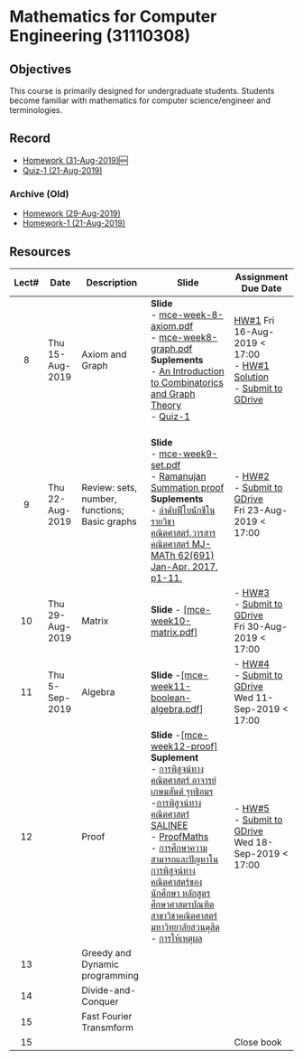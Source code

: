#  Mathematics for Computer Engineering (31110308)

## Objectives

This course is primarily designed for undergraduate students. Students become familiar with mathematics for computer science/engineer  and terminologies.

## Record
- [Homework (31-Aug-2019)](https://drive.google.com/open?id=12-mQXXspDdtazxvwXxtZpg3tg_EU6DIl):new:
- [Quiz-1 (21-Aug-2019)](https://drive.google.com/file/d/10stjNWI1B2uddyPDwXujDjTlwKtRUC1H/view?usp=sharing)
### Archive (Old)
- [Homework (29-Aug-2019)](https://drive.google.com/file/d/1QQuFnv0sFhsGVbN6FFiNBVZ4fIIbU32j/view?usp=sharing)
- [Homework-1 (21-Aug-2019)](https://drive.google.com/file/d/1heySHeoBxk8fE8prMimylZDzDDZw3liR/view?usp=sharing)


## Resources

| Lect# | Date | Description  |Slide| Assignment Due Date |
|:-----:|------|-------------|----|---------------------|
|  8 |Thu 15-Aug-2019| Axiom and Graph | **Slide** <br> - [mce-week-8-axiom.pdf](https://drive.google.com/file/d/1_yFolOYBmKkLVY-_pKtct4I_pE1pe_jl/view?usp=sharing) <br> - [mce-week8-graph.pdf](https://drive.google.com/file/d/1DQhmPy4Uy-38DbSE2KjuCj4YrCN0mkHF/view?usp=sharing)<br> **Suplements** <br> - [An Introduction to Combinatorics and Graph Theory](https://drive.google.com/open?id=1FIYrOkzCcNciNT4ve8i-v20hMtHhTYiw)<br> - [Quiz-1](https://drive.google.com/file/d/1L1UceGGhwBpa8WMLUQc4Ka8ODd125uul/view?usp=sharing) | [HW\#1](https://drive.google.com/file/d/171Gy_uNzeJXDVxtKErOSa3Hik2wuCstS/view?usp=sharing) Fri 16-Aug-2019 < 17:00 <br> - [HW\#1 Solution](https://drive.google.com/open?id=1DFn_F3r7ET4666yMpr2Etb2CwI6ptlDN) <br> - [Submit to GDrive](https://drive.google.com/drive/folders/1Fhlv0zyFj4YDY75QFbDci6xl78g7Nrsh?usp=sharing)|
| 9 |Thu 22-Aug-2019  | Review: sets, number, functions; Basic graphs  |<br> **Slide**<br> - [mce-week9-set.pdf](https://drive.google.com/file/d/1xmq-LkQ97oQ899U9z3KKbrQAHhVdVnCk/view?usp=sharing)<br> - [Ramanujan Summation proof](https://drive.google.com/file/d/1eUbgfOyG6S67vY9Q2FTJ5g0k3pGHTIO_/view?usp=sharing) <br> **Suplements** <br> - [ลำดับฟีโบนักชีในรายวิชาคณิตศาสตร์,วารสารคณิตศาสตร์ MJ-MATh 62(691) Jan-Apr, 2017, p1-11.](https://www.tci-thaijo.org/index.php/MJMATh/article/download/157898/114350/) | - [HW\#2](https://drive.google.com/file/d/1GtKeT4m14yhMMrnluOmCPHXtPCizDfdu/view?usp=sharing) <br> - [Submit to GDrive](https://drive.google.com/drive/folders/1tNJgneViqLjkUeuIK3XZxRd9ofUwqrYU?usp=sharing) <br> Fri 23-Aug-2019 < 17:00|
| 10 |Thu 29-Aug-2019 | Matrix | **Slide** - [[mce-week10-matrix.pdf]](https://drive.google.com/file/d/16qPZPXYRoJ8d9wiNS_TL_lUBx2a9rytB/view?usp=sharing)   | - [HW\#3](https://drive.google.com/open?id=15H9iUR0nLaKVl61DqHYJjYXCnLmJjGXY) <br> - [Submit to GDrive](https://drive.google.com/drive/folders/1qiFRjY4pYJp_94iOAu--E2m_doZi4B9m?usp=sharing) <br> Fri 30-Aug-2019 < 17:00 |
| 11 |Thu 5-Sep-2019  | Algebra | **Slide** -[[mce-week11-boolean-algebra.pdf]](https://drive.google.com/open?id=1MbrPFgMVBR_qsDxX7YPgsg2NWUtXEk-i) | - [HW\#4](https://drive.google.com/open?id=1R99-RmXTovvgNlNcEGM9j5Gs1kIvbVqb) <br> - [Submit to GDrive](https://drive.google.com/drive/folders/1j9--mpFzPuhab5MBunCGueBLMdn9ajZl?usp=sharing) <br> Wed 11-Sep-2019 < 17:00 |
| 12 |  | Proof| **Slide** -[[mce-week12-proof]](https://drive.google.com/open?id=1SXven3RI5eVQUg0WwWcGFo-_dfFu76FB) <br> **Suplement** <br> - [การพิสูจน์ทางคณิตศาสตร์ อาจารย์ เกษมสันต์ รุทธิอมร](http://www.taweethapisek.ac.th/web/main/doc/005.pdf) <br> -[การพิสูจน์ทางคณิตศาสตร์ SALINEE](http://methodsofproof-myblog.blogspot.com/2011/09/blog-post.html) <br> - [ProofMaths](http://staff.cs.psu.ac.th/pennee/344-281/06-ProofMaths-Lec.pdf)<br> - [การศึกษาความสามารถและปัญหาในการพิสูจน์ทางคณิตศาสตร์ของนักศึกษา หลักสูตรศึกษาศาสตรบัณฑิต สาขาวิชาคณิตศาสตร์ มหาวิทยาลัยสวนดุสิต](https://www.tci-thaijo.org/index.php/sduhs/article/view/186594/131104) <br> - [การให้เหตุผล](https://theory.cpe.ku.ac.th/wiki/images/Chap3.pdf)| - [HW\#5](https://drive.google.com/file/d/1N5-S8O504Erk8Gx3cGLzZ6A2V_9QFOyq/view?usp=sharing) <br> - [Submit to GDrive](https://drive.google.com/open?id=1CFtOh6ceaUeUGwrli8XcWGpZLDFYqoYf) <br> Wed 18-Sep-2019 < 17:00|
| 13 |  | Greedy and Dynamic programming | | |
| 14 |  | Divide-and-Conquer | | |
| 15 |  | Fast Fourier Transmform   | |  |
| 15 |  |   | | Close book |
